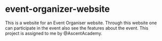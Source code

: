 # event-organizer-website
This is a website for an Event Organiser website. Through this website one can participate in the event also see the features about the event.
This project is assigned to me by @AscentAcademy.
